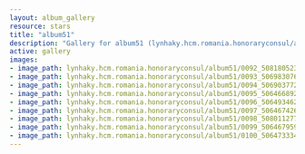 ```yaml
---
layout: album_gallery
resource: stars
title: "album51"
description: "Gallery for album51 (lynhaky.hcm.romania.honoraryconsul/album51)"
active: gallery
images:
- image_path: lynhaky.hcm.romania.honoraryconsul/album51/0092_508180523_1254616386022319_3764393959035361792_n.jpg
- image_path: lynhaky.hcm.romania.honoraryconsul/album51/0093_506983076_1254616412688983_2890220297037477577_n.jpg
- image_path: lynhaky.hcm.romania.honoraryconsul/album51/0094_506903772_1254616459355645_7948488698511754926_n.jpg
- image_path: lynhaky.hcm.romania.honoraryconsul/album51/0095_506466892_1254616409355650_7392098741098854761_n.jpg
- image_path: lynhaky.hcm.romania.honoraryconsul/album51/0096_506493462_1254616392688985_6844682779728129568_n.jpg
- image_path: lynhaky.hcm.romania.honoraryconsul/album51/0097_506467426_1254616396022318_970072276319326786_n.jpg
- image_path: lynhaky.hcm.romania.honoraryconsul/album51/0098_508011277_1254616406022317_2495248497083313779_n.jpg
- image_path: lynhaky.hcm.romania.honoraryconsul/album51/0099_506467959_1254616399355651_8877288733185389236_n.jpg
- image_path: lynhaky.hcm.romania.honoraryconsul/album51/0100_506473334_1254616389355652_7246272024595714896_n.jpg
---
```

